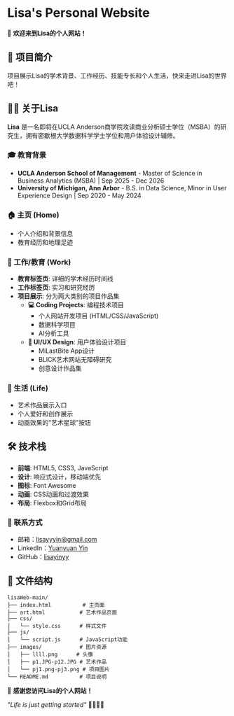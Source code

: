 # Lisa's Personal Website

🌟 **欢迎来到Lisa的个人网站！**

## 📖 项目简介

项目展示Lisa的学术背景、工作经历、技能专长和个人生活，快来走进Lisa的世界吧！

## 👩‍💼 关于Lisa

**Lisa** 是一名即将在UCLA Anderson商学院攻读商业分析硕士学位（MSBA）的研究生，拥有密歇根大学数据科学学士学位和用户体验设计辅修。

### 🎓 教育背景
- **UCLA Anderson School of Management** - Master of Science in Business Analytics (MSBA) | Sep 2025 - Dec 2026
- **University of Michigan, Ann Arbor** - B.S. in Data Science, Minor in User Experience Design | Sep 2020 - May 2024

### 🏠 主页 (Home)
- 个人介绍和背景信息
- 教育经历和地理足迹

### 💼 工作/教育 (Work)
- **教育标签页**: 详细的学术经历时间线
- **工作标签页**: 实习和研究经历
- **项目展示**: 分为两大类别的项目作品集
  - **💻 Coding Projects**: 编程技术项目
    - 个人网站开发项目 (HTML/CSS/JavaScript)
    - 数据科学项目 
    - AI分析工具 
  - **🎨 UI/UX Design**: 用户体验设计项目
    - MiLastBite App设计
    - BLICK艺术网站无障碍研究
    - 创意设计作品集 

### 🎨 生活 (Life)
- 艺术作品展示入口
- 个人爱好和创作展示
- 动画效果的"艺术星球"按钮

## 🛠️ 技术栈

- **前端**: HTML5, CSS3, JavaScript
- **设计**: 响应式设计，移动端优先
- **图标**: Font Awesome
- **动画**: CSS动画和过渡效果
- **布局**: Flexbox和Grid布局


### 📧 联系方式
- 邮箱：lisayyyin@gmail.com
- LinkedIn：[Yuanyuan Yin](https://www.linkedin.com/in/yuanyuan-yin-935186201/)
- GitHub：[lisayinyy](https://github.com/lisayinyy)

## 📂 文件结构

```
lisaWeb-main/
├── index.html          # 主页面
├── art.html           # 艺术作品页面
├── css/
│   └── style.css      # 样式文件
├── js/
│   └── script.js      # JavaScript功能
├── images/            # 图片资源
│   ├── llll.png      # 头像
│   ├── p1.JPG-p12.JPG # 艺术作品
│   └── pj1.png-pj3.png # 项目图片
└── README.md          # 项目说明

```

💖 **感谢您访问Lisa的个人网站！** 

*"Life is just getting started"* 🤜🏻🤛🏻

